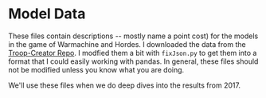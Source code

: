 # Model Data

These files contain descriptions -- mostly name a point cost) for the models in the game of Warmachine and Hordes. I downloaded the data from the [Troop-Creator Repo](https://github.com/boada/troop-creator). I modfied them a bit with `fixJson.py` to get them into a format that I could easily working with pandas. In general, these files should not be modified unless you know what you are doing. 

We'll use these files when we do deep dives into the results from 2017.
